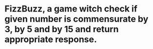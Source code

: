 # FizzBuzz, a game witch check if given number is commensurate by 3, by 5 and by 15 and return appropriate response.
